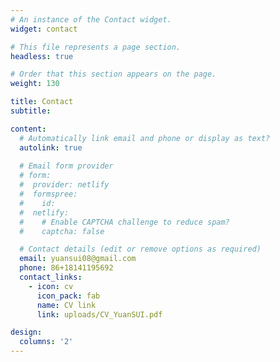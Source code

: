 ```yaml
---
# An instance of the Contact widget.
widget: contact

# This file represents a page section.
headless: true

# Order that this section appears on the page.
weight: 130

title: Contact
subtitle: 

content:
  # Automatically link email and phone or display as text?
  autolink: true
  
  # Email form provider
  # form:
  #  provider: netlify
  #  formspree:
  #    id:
  #  netlify:
  #    # Enable CAPTCHA challenge to reduce spam?
  #    captcha: false

  # Contact details (edit or remove options as required)
  email: yuansui08@gmail.com
  phone: 86+18141195692
  contact_links:
    - icon: cv
      icon_pack: fab
      name: CV link
      link: uploads/CV_YuanSUI.pdf

design:
  columns: '2'
---
```

